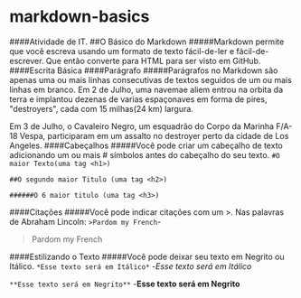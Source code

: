 # markdown-basics
####Atividade de IT.
##O Básico do Markdown
#####Markdown permite que você escreva usando um formato de texto fácil-de-ler e fácil-de-escrever. Que então converte para HTML para ser visto em GitHub.
####Escrita Básica
####Parágrafo
#####Parágrafos no Markdown são apenas uma ou mais linhas consecutivas de textos seguidos de um ou mais linhas em branco.
Em 2 de Julho, uma navemae aliem entrou na orbita da terra e implantou dezenas de varias espaçonaves em forma de pires, "destroyers", cada com 15 milhas(24 km) largura.

Em 3 de Julho, o Cavaleiro Negro, um esquadrão do Corpo da Marinha F/A-18 Vespa, participaram em um assalto no destroyer perto da cidade de Los Angeles.
####Cabeçalhos
#####Você pode criar um cabeçalho de texto adicionando um ou mais # símbolos antes do cabeçalho do seu texto.
`#O maior Texto(uma tag <h1>)`

`##O segundo maior Titulo (uma tag <h2>)`

`######O 6 maior titulo (uma tag <h3>)`

####Citações
#####Você pode indicar citações com um >.
Nas palavras de Abraham Lincoln:
`>Pardom my French`-
>Pardom my French 

####Estilizando o Texto
#####Você pode deixar seu texto em Negrito ou Itálico.
`*Esse texto será em Itálico*` 
-*Esse texto será em Itálico*

`**Esse texto será em Negrito**`
-**Esse texto será em Negrito**
